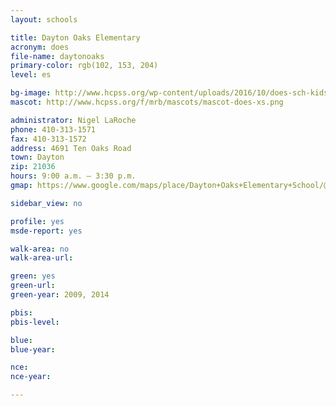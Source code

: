 ```yaml
---
layout: schools

title: Dayton Oaks Elementary
acronym: does
file-name: daytonoaks
primary-color: rgb(102, 153, 204)
level: es

bg-image: http://www.hcpss.org/wp-content/uploads/2016/10/does-sch-kids.jpg
mascot: http://www.hcpss.org/f/mrb/mascots/mascot-does-xs.png

administrator: Nigel LaRoche
phone: 410-313-1571
fax: 410-313-1572
address: 4691 Ten Oaks Road
town: Dayton
zip: 21036
hours: 9:00 a.m. – 3:30 p.m.
gmap: https://www.google.com/maps/place/Dayton+Oaks+Elementary+School/@39.2408616,-76.9857596,17z/data=!3m1!4b1!4m2!3m1!1s0x89b7d873acd192b5:0x30c0f85265ff9e19?hl=en

sidebar_view: no

profile: yes
msde-report: yes

walk-area: no
walk-area-url: 

green: yes
green-url:
green-year: 2009, 2014

pbis:
pbis-level:

blue: 
blue-year:  

nce:
nce-year:

---
```

